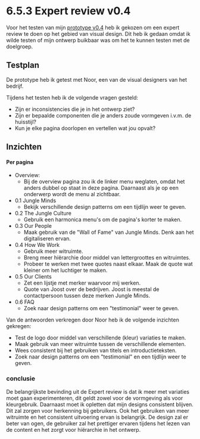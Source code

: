 # 6.5.3 Expert review v0.4

Voor het testen van mijn [prototype v0.4](../4.-ontwerpfase/4.4-prototype-v0.4.md) heb ik gekozen om een expert review te doen op het gebied van visual design. Dit heb ik gedaan omdat ik wilde testen of mijn ontwerp buikbaar was om het te  kunnen testen met de doelgroep. 

## Testplan 

De prototype heb ik getest met Noor, een van de visual designers van het bedrijf. 

Tijdens het testen heb ik de volgende vragen gesteld:

* Zijn er inconsistencies die je in het ontwerp ziet?
* Zijn er bepaalde componenten die je anders zoude vormgeven i.v.m. de huisstijl?
* Kun je elke pagina doorlopen en vertellen wat jou opvalt?

## Inzichten

#### Per pagina

* Overview:
  * Bij de overview pagina zou ik de linker menu weglaten, omdat het anders dubbel op staat in deze pagina. Daarnaast als je op een onderwerp wordt de menu al zichtbaar.  
* 0.1 Jungle Minds
  * Bekijk verschillende design patterns om een tijdlijn weer te geven. 
* 0.2 The Jungle Culture
  * Gebruik een harmonica menu's om de pagina's korter te maken. 
* 0.3 Our People
  * Maak gebruik van de "Wall of Fame" van Jungle Minds. Denk aan het digitaliseren ervan.  
* 0.4 How We Work
  * Gebruik meer witruimte.
  * Breng meer hiërarchie door middel van lettergroottes en witruimtes.
  * Probeer te werken met twee quotes naast elkaar. Maak de quote wat kleiner om het luchtiger te maken. 
* 0.5 Our Clients
  * Zet een lijstje met merker waarvoor mij werken. 
  * Quote van Joost over de bedrijven.  Joost is meestal de contactpersoon tussen deze merken Jungle Minds. 
* 0.6 FAQ
  * Zoek naar design patterns om een "testimonial" weer te geven.

Van de antwoorden verkregen door Noor heb ik de volgende inzichten gekregen:

* Test de logo door middel van verschillende \(kleur\) variaties te maken.
* Maak gebruik van meer witruimte tussen de verschillende elementen.
* Wees consistent bij het gebruiken van titels en introductieteksten.
* Zoek naar design patterns om een "testimonial" en een tijdlijn weer te geven. 

### conclusie

De belangrijkste bevinding uit de Expert review is dat ik meer met variaties moet gaan experimenteren, dit geldt zowel voor de vormgeving als voor kleurgebruik. Daarnaast moet ik opletten dat mijn designs consistent blijven. Dit zal zorgen voor herkenning bij gebruikers. Ook het gebruiken van meer witruimte en het consistent uitvoering ervan is belangrijk. De design zal er beter van ogen, de gebruiker zal het prettiger ervaren tijdens het lezen van de content en het zorgt voor hiërarchie in het ontwerp.

